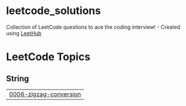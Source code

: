 # leetcode_solutions
Collection of LeetCode questions to ace the coding interview! - Created using [LeetHub](https://github.com/QasimWani/LeetHub)

<!---LeetCode Topics Start-->
# LeetCode Topics
## String
|  |
| ------- |
| [0006-zigzag-conversion](https://github.com/AliAbidi555/leetcode_solutions/tree/master/0006-zigzag-conversion) |
<!---LeetCode Topics End-->